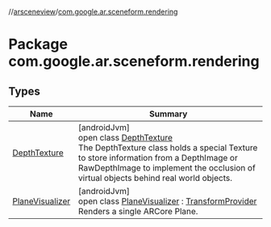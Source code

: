 //[arsceneview](../../index.md)/[com.google.ar.sceneform.rendering](index.md)

# Package com.google.ar.sceneform.rendering

## Types

| Name | Summary |
|---|---|
| [DepthTexture](-depth-texture/index.md) | [androidJvm]<br>open class [DepthTexture](-depth-texture/index.md)<br>    The DepthTexture class holds a special Texture to store     information from a DepthImage or RawDepthImage to implement the occlusion of     virtual objects behind real world objects. |
| [PlaneVisualizer](-plane-visualizer/index.md) | [androidJvm]<br>open class [PlaneVisualizer](-plane-visualizer/index.md) : [TransformProvider](../../../sceneview/sceneview/com.google.ar.sceneform.common/-transform-provider/index.md)<br>Renders a single ARCore Plane. |
